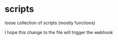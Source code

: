 # scripts
loose collection of scripts (mostly functions)

I hope this change to the file will trigger the webhook
